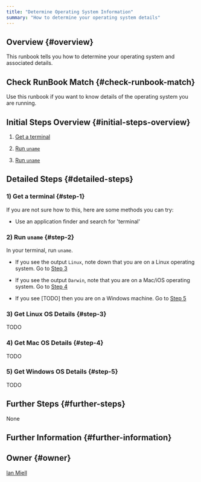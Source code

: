 ```yaml
---
title: "Determine Operating System Information"
summary: "How to determine your operating system details"
---
```


## Overview {#overview}

This runbook tells you how to determine your operating system and associated details.

## Check RunBook Match {#check-runbook-match}

Use this runbook if you want to know details of the operating system you are running.

## Initial Steps Overview {#initial-steps-overview}

1) [Get a terminal](#step-1)

2) [Run `uname`](#step-2)

2) [Run `uname`](#step-2)

## Detailed Steps {#detailed-steps}

### 1) Get a terminal {#step-1}

If you are not sure how to this, here are some methods you can try:

- Use an application finder and search for 'terminal'

### 2) Run `uname` {#step-2}

In your terminal, run `uname`.

- If you see the output `Linux`, note down that you are on a Linux operating system. Go to [Step 3](#step-3)

- If you see the output `Darwin`, note that you are on a Mac/iOS operating system. Go to [Step 4](#step-4)

- If you see [TODO] then you are on a Windows machine. Go to [Step 5](#step-5)

### 3) Get Linux OS Details {#step-3}

TODO

### 4) Get Mac OS Details {#step-4}

TODO

### 5) Get Windows OS Details {#step-5}

TODO

## Further Steps {#further-steps}

None

## Further Information {#further-information}

[//]: # (REFERENCED DOCS)
[//]: # (eg https://somestackoverflowpage)

## Owner {#owner}

[Ian Miell](https://github.com/ianmiell)
